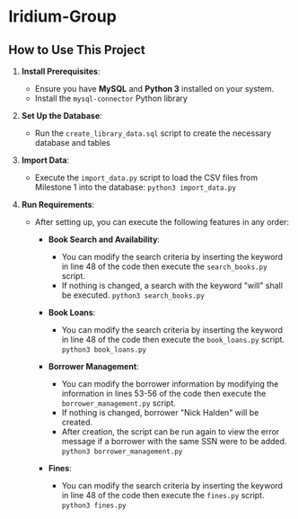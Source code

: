 # Iridium-Group

## How to Use This Project

1. **Install Prerequisites**:
    - Ensure you have **MySQL** and **Python 3** installed on your system.
    - Install the `mysql-connector` Python library

2. **Set Up the Database**:
    - Run the `create_library_data.sql` script to create the necessary database and tables

3. **Import Data**:
    - Execute the `import_data.py` script to load the CSV files from Milestone 1 into the database:
      ``` python3 import_data.py ```

4. **Run Requirements**:
    - After setting up, you can execute the following features in any order:
      - **Book Search and Availability**:
        - You can modify the search criteria by inserting the keyword in line 48 of the code then execute the `search_books.py` script.
        - If nothing is changed, a search with the keyword "will" shall be executed.
        ``` python3 search_books.py ```

      - **Book Loans**:
        - You can modify the search criteria by inserting the keyword in line 48 of the code then execute the `book_loans.py` script.
        ``` python3 book_loans.py ```

      - **Borrower Management**:
        - You can modify the borrower information by modifying the information in lines 53-56 of the code then execute the `borrower_management.py` script.
        - If nothing is changed, borrower "Nick Halden" will be created.
        - After creation, the script can be run again to view the error message if a borrower with the same SSN were to be added.
        ``` python3 borrower_management.py ```

      - **Fines**:
        - You can modify the search criteria by inserting the keyword in line 48 of the code then execute the `fines.py` script.
        ``` python3 fines.py ```
